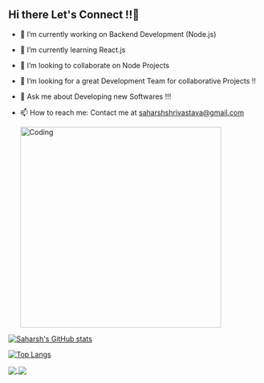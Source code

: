 ## Hi there Let's Connect !!👋

- 🔭 I’m currently working on Backend Development (Node.js)
- 🌱 I’m currently learning React.js 
- 👯 I’m looking to collaborate on Node Projects 
- 🤔 I’m looking for a great Development Team for collaborative Projects !! 
- 💬 Ask me about Developing new Softwares !!!
- 📫 How to reach me: Contact me at saharshshrivastava@gmail.com

  <img align="centre" alt="Coding" width="400" src="https://res.cloudinary.com/practicaldev/image/fetch/s--sNXjzc6P--/c_limit%2Cf_auto%2Cfl_progressive%2Cq_66%2Cw_880/https://media1.tenor.com/images/0c34272909ee2a4db5606a014082312b/tenor.gif%3Fitemid%3D15828752">

[![Saharsh's GitHub stats](https://github-readme-stats.vercel.app/api?username=30saharsh)](https://github.com/anuraghazra/github-readme-stats)


[![Top Langs](https://github-readme-stats.vercel.app/api/top-langs/?username=30saharsh&hide_progress=true)](https://github.com/30saharsh/github-readme-stats)

<a href="https://github.com/30saharsh/github-readme-stats">
  <img align="center" src="https://github-readme-stats.vercel.app/api/pin/?username=30saharsh&repo=github-readme-stats" />
</a>
<a href="https://github.com/30saharsh/convoychat">
  <img align="center" src="https://github-readme-stats.vercel.app/api/pin/?username=30saharsh&repo=convoychat" />
</a>
